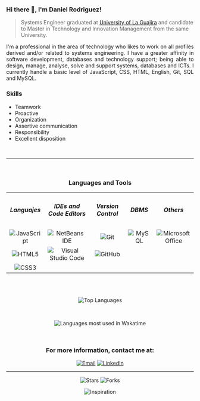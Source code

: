 ### Hi there 👋, I'm Daniel Rodriguez!

> Systems Engineer graduated at [University of La Guajira](https://www.uniguajira.edu.co/) and candidate to Master in Technology and Innovation Management from the same University.

<p align="justify">
I'm a professional in the area of technology who likes to work on all profiles derived and/or related to systems engineering. I have a greater affinity in software development, databases and technology support; being able to design, manage, analyse, solve and support systems, databases and ICTs. I currently handle a basic level of JavaScript, CSS, HTML, English, Git, SQL and MySQL.
<p>

<h3>Skills</h3>

- Teamwork
- Proactive 
- Organization
- Assertive communication
- Responsibility
- Excellent disposition

<br />
<hr />
<br />

<h3 align="center">Languages and Tools</h3>

<table align="center">
    <tr>
      <th><h5 align="center">Languajes</h5></th>
      <th><h5 align="center">IDEs and Code Editors</h5></th>
      <th><h5 align="center">Version Control</h5></th>
      <th><h5 align="center">DBMS</h5></th>
      <th><h5 align="center">Others</h5></th>
    </tr>
    <tr>
      <td align="center">
        <img alt="JavaScript" src="https://img.shields.io/badge/javascript-%23323330.svg?style=plastic&logo=javascript&logoColor=%23F7DF1E" />
      </td>
      <td align="center">
        <img alt="NetBeans IDE" src="https://img.shields.io/badge/NetBeansIDE-1B6AC6.svg?style=plastic&logo=apache-netbeans-ide&logoColor=white" />
      </td>
      <td align="center">
        <img alt="Git" src="https://img.shields.io/badge/git-%23F05033.svg?style=plasctic&logo=git&logoColor=white" />
      </td>
      <td align="center">
        <img alt="MySQL" src="https://img.shields.io/badge/mysql-%2300f.svg?style=plastic&logo=mysql&logoColor=white" />
      </td>
      <td align="center">
        <img alt="Microsoft Office" src="https://img.shields.io/badge/Microsoft_Office-D83B01?style=plactic&logo=microsoft-office&logoColor=white" />
      </td>
    </tr>
  <tr>
    <td align="center">
      <img alt="HTML5" src="https://img.shields.io/badge/html5-%23E34F26.svg?style=plastic&logo=html5&logoColor=white" />
    </td>
    <td align="center">      
        <img alt="Visual Studio Code" src="https://img.shields.io/badge/VisualStudioCode-0078d7.svg?style=plastic&logo=visual-studio-code&logoColor=white" />
    </td>
    <td align="center">
      <img alt="GitHub" src="https://img.shields.io/badge/github-%23121011.svg?style=for-plastic&logo=github&logoColor=white" />
    </td>
  </tr>
  <tr>
    <td align="center">
      <img alt="CSS3" src="https://img.shields.io/badge/css3-%231572B6.svg?style=plastic&logo=css3&logoColor=white" />
    </td>
  </tr>
</table>

<br />
<br />
  
<p align="center">
  <img alt="Top Languages" src="https://github-readme-stats.vercel.app/api/top-langs/?username=drodrigomez&layout=compact" />
</p>

<br />

<p align="center">
  <img alt="Languages most used in Wakatime" src="https://github-readme-stats.vercel.app/api/wakatime?username=@44aad3c7-9f69-4cb0-b1ed-4b92f4870fa1" />
</p>

<br />

<h3 align="center" >For more information, contact me at:</h3>

<p align="center">
<a href="mailto:danielj.rodriguezgomez@yahoo.com"><img alt="Email" src="https://img.shields.io/badge/Email-danielj.rodriguezgomez@yahoo.com-blue?style=flat&logo=gmail"></a>
<a href="https://www.linkedin.com/in/drodrigomez/" target="_blank"><img alt="LinkedIn" src="https://img.shields.io/badge/LinkedIn-drodrigomez-blue?style=flat&logo=linkedin"></a>
</p>

<!--<a href="https://www.anandmainali.com.np" target="_blank"><img alt="Website" src="https://img.shields.io/badge/Website-www.anandmainali.com.np-blue?style=flat&logo=google-chrome"></a>-->

<!--<a href="https://stackoverflow.com/users/8519896/anand-mainali?tab=profile" target="_blank"><img alt="Stack Overflow" src="https://img.shields.io/badge/Stackoverflow-Anand%20Mainali-blue?style=flat&logo=stackoverflow"></a>-->


<hr />

<p align="center">
  <!--<img src="https://github.com/username=drodrigomez" alt="drodrigomez" />-->
  <img alt="Stars" src="https://img.shields.io/github/stars/drodrigomez/drodrigomez?style=flat-square&labelColor=343b41" />
  <img alt="Forks" src="https://img.shields.io/github/forks/drodrigomez/drodrigomez?style=flat-square&labelColor=343b41" />
</p>



<p align="center"><img alt="Inspiration" src="https://readme-typing-svg.herokuapp.com?center=true&multiline=true&height=70&lines=Simplicity+taken+to+the+extreme;becomes+elegance%2C+Jon+Franklin" /></p>

